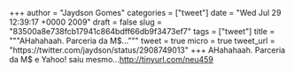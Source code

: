 
+++
author = "Jaydson Gomes"
categories = ["tweet"]
date = "Wed Jul 29 12:39:17 +0000 2009"
draft = false
slug = "83500a8e738fcb17941c864bdff66db9f3473ef7"
tags = ["tweet"]
title = """AHahahaah. Parceria da M$..."""
tweet = true
micro = true
tweet_url = "https://twitter.com/jaydson/status/2908749013"
+++
AHahahaah. Parceria da M$ e Yahoo! saiu mesmo...http://tinyurl.com/neu459
